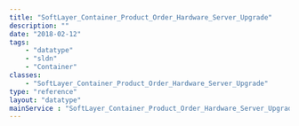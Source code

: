 ```yaml
---
title: "SoftLayer_Container_Product_Order_Hardware_Server_Upgrade"
description: ""
date: "2018-02-12"
tags:
    - "datatype"
    - "sldn"
    - "Container"
classes:
    - "SoftLayer_Container_Product_Order_Hardware_Server_Upgrade"
type: "reference"
layout: "datatype"
mainService : "SoftLayer_Container_Product_Order_Hardware_Server_Upgrade"
---
```

